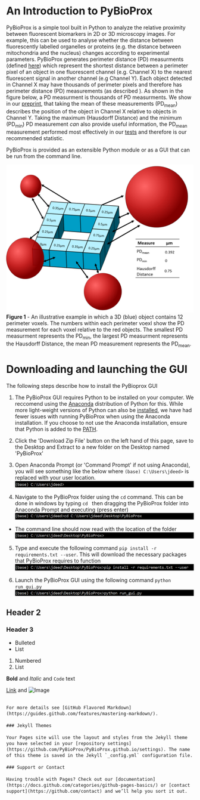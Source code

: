# An Introduction to PyBioProx

PyBioProx is a simple tool built in Python to analyze the relative proximity between fluorescent biomarkers in 2D or 3D microscopy images. 
For example, this can be used to analyse whether the distance between fluorescently labelled organelles or proteins (e.g. the distance
between mitochondria and the nucleus) changes according to experimental parameters. PyBioProx generates perimeter distance (PD) measurments (defined [here](url))
which represent the shortest distance between a perimeter pixel of an object in one fluorescent channel (e.g. Channel X) to the nearest fluorescent signal 
in another channel (e.g Channel Y). Each object detected in Channel X may have thousands of perimeter pixels and therefore has
perimeter distance (PD) measurements (as described ). As shown in the figure below, a PD measurment is 
thousands of PD measurments. We show in our [preprint](url), that taking the mean of these measurements (PD<sub>mean</sub>) describes the position of the 
object in Channel X relative to objects in Channel Y. Taking the maximum (Hausdorff Distance) and the minimum (PD<sub>min</sub>) PD
measurement *can* also provide useful information, the PD<sub>mean</sub> measurement performed 
most effectively in our [tests](url) and therefore is our recommended statistic.

PyBioProx is provided as an extensible Python module or as a GUI that can be run from the command line.

![](images/pybioprox-explanation.png) 
**Figure 1**  - An illustrative example in which a 3D (blue) object contains 12 perimeter voxels. The numbers within each
perimeter voexl show the PD measurement for each voxel relative to the red objects.
The smallest PD measurment represents the PD<sub>min</sub>, the largest PD measurment represents
the Hausdorff Distance, the mean PD measurement represents the PD<sub>mean</sub>. 

# Downloading and launching the GUI

The following steps describe how to install the PyBioprox GUI

1. The PyBioProx GUI requires Python to be installed on your computer. We reccomend using the [Anaconda](https://www.anaconda.com/products/individual) distribution
of Python for this. While more light-weight versions of Python can also be [installed](https://www.python.org/downloads/), we have had fewer issues with
running PyBioProx when using the Anaconda installation. If you choose to not use the Anaconda installation, ensure that Python is added to
the [PATH](https://datatofish.com/add-python-to-windows-path/). 

2. Click the 'Download Zip File' button on the left hand of this page, save to the Desktop and Extract to a new folder on the Desktop named 'PyBioProx'

3. Open Anaconda Prompt (or 'Command Prompt' if not using Anaconda), you will see something like the below where `(base) C:\Users\jdeed>` 
is replaced with your user location. 
![](images/blank-prompt.png)

4. Navigate to the PyBioProx folder using the `cd` command. This can be done in windows by typing `cd ` then dragging the PyBioProx folder into Anaconda
Prompt and executing (press enter)
![](images/cdpybioprox-prompt.png)

- The command line should now read with the location of the folder
![](images/nowin-pybioprox-prompt.png)

5. Type and execute the following command `pip install -r requirements.txt --user`. This will download the necessary packages that 
PyBioProx requires to function
![](images/pipinstall-prompt.png)

6. Launch the PyBioProx GUI using the following command `python run_gui.py`
![](images/run-gui-prompt.png)



## Header 2
### Header 3

- Bulleted
- List

1. Numbered
2. List

**Bold** and _Italic_ and `Code` text

[Link](url) and ![Image](src)
```

For more details see [GitHub Flavored Markdown](https://guides.github.com/features/mastering-markdown/).

### Jekyll Themes

Your Pages site will use the layout and styles from the Jekyll theme you have selected in your [repository settings](https://github.com/PyBioProx/PyBioProx.github.io/settings). The name of this theme is saved in the Jekyll `_config.yml` configuration file.

### Support or Contact

Having trouble with Pages? Check out our [documentation](https://docs.github.com/categories/github-pages-basics/) or [contact support](https://github.com/contact) and we’ll help you sort it out.
